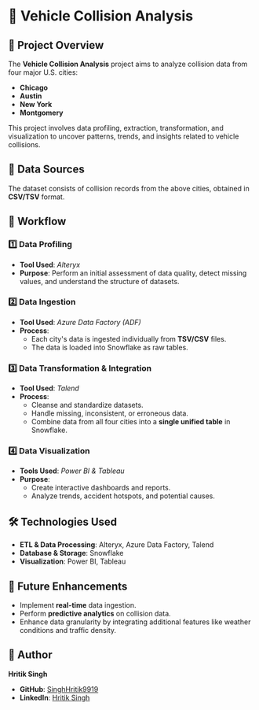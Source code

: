 # 🚗 Vehicle Collision Analysis  

## 📌 Project Overview  
The **Vehicle Collision Analysis** project aims to analyze collision data from four major U.S. cities:  
- **Chicago**  
- **Austin**  
- **New York**  
- **Montgomery**  

This project involves data profiling, extraction, transformation, and visualization to uncover patterns, trends, and insights related to vehicle collisions.

## 📂 Data Sources  
The dataset consists of collision records from the above cities, obtained in **CSV/TSV** format.

## 🔄 Workflow  

### 1️⃣ Data Profiling  
- **Tool Used**: *Alteryx*  
- **Purpose**: Perform an initial assessment of data quality, detect missing values, and understand the structure of datasets.  

### 2️⃣ Data Ingestion  
- **Tool Used**: *Azure Data Factory (ADF)*  
- **Process**:  
  - Each city's data is ingested individually from **TSV/CSV** files.  
  - The data is loaded into Snowflake as raw tables.  

### 3️⃣ Data Transformation & Integration  
- **Tool Used**: *Talend*  
- **Process**:  
  - Cleanse and standardize datasets.  
  - Handle missing, inconsistent, or erroneous data.  
  - Combine data from all four cities into a **single unified table** in Snowflake.  

### 4️⃣ Data Visualization  
- **Tools Used**: *Power BI & Tableau*  
- **Purpose**:  
  - Create interactive dashboards and reports.  
  - Analyze trends, accident hotspots, and potential causes.  

## 🛠️ Technologies Used  
- **ETL & Data Processing**: Alteryx, Azure Data Factory, Talend  
- **Database & Storage**: Snowflake  
- **Visualization**: Power BI, Tableau  

## 🚀 Future Enhancements  
- Implement **real-time** data ingestion.  
- Perform **predictive analytics** on collision data.  
- Enhance data granularity by integrating additional features like weather conditions and traffic density.  

## 👤 Author  
**Hritik Singh**  
- **GitHub**: [SinghHritik9919](https://github.com/SinghHritik9919)  
- **LinkedIn**: [Hritik Singh](https://www.linkedin.com/in/hritik-singh9919)  

